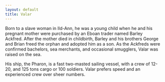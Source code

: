 ```yaml
---
layout: default
title: Valar
---
```


Born to a slave woman in Ild-Ann, he was a young child when he and his pregnant mother were purchased by an Eboan trader named Barley Ackfred.  After the mother died in childbirth, Barley and his brothers George and Brian freed the orphan and adopted him as a son.  As the Ackfreds were confirmed bachelors, sea merchants, and occasional smugglers, Valar was raised on the sea.

His ship, the Pharon, is a fast two-masted sailing vessel, with a crew of 12-20, and 125 tons cargo or 100 soldiers.  Valar prefers speed and an experienced crew over sheer numbers.  
